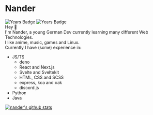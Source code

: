 # Nander
![Years Badge](https://badges.pufler.dev/years/nanderLP?style=for-the-badge)
![Years Badge](https://badges.pufler.dev/repos/nanderLP?style=for-the-badge)  
Hey 👋  
I'm Nander, a young German Dev currently learning many different Web Technologies.  
I like anime, music, games and Linux.  
Currently I have (some) experience in:
- JS/TS
    - deno
    - React and Next.js
    - Svelte and Sveltekit
    - HTML, CSS and SCSS
    - express, koa and oak
    - discord.js
- Python
- Java

[![nander's github stats](https://github-readme-stats.vercel.app/api?username=nanderLP&theme=tokyonight)](https://github.com/nanderLP)
